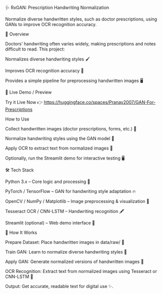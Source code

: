🩺 RxGAN: Prescription Handwriting Normalization

Normalize diverse handwritten styles, such as doctor prescriptions, using GANs to improve OCR recognition accuracy.

📸 Overview

Doctors’ handwriting often varies widely, making prescriptions and notes difficult to read. This project:

Normalizes diverse handwriting styles 🖌️

Improves OCR recognition accuracy 🎯

Provides a simple pipeline for preprocessing handwritten images 🖥️

🚀 Live Demo / Preview

Try it Live Now  👉 https://huggingface.co/spaces/Pranay2007/GAN-For-Prescriptions


 How to Use

Collect handwritten images (doctor prescriptions, forms, etc.) 📄

Normalize handwriting styles using the GAN model 🎨

Apply OCR to extract text from normalized images 🔹

Optionally, run the Streamlit demo for interactive testing 🖥️

🛠️ Tech Stack

Python 3.x – Core logic and processing 🐍

PyTorch / TensorFlow – GAN for handwriting style adaptation 🔥

OpenCV / NumPy / Matplotlib – Image preprocessing & visualization 🎨

Tesseract OCR / CNN-LSTM – Handwriting recognition 🖋️

Streamlit (optional) – Web demo interface 🚀

🧠 How It Works

Prepare Dataset: Place handwritten images in data/raw/ 📁

Train GAN: Learn to normalize diverse handwriting styles 🎨

Apply GAN: Generate normalized versions of handwritten images 🔹

OCR Recognition: Extract text from normalized images using Tesseract or CNN-LSTM 🔹

Output: Get accurate, readable text for digital use ✨.
